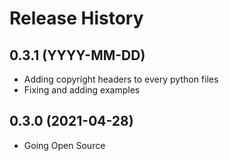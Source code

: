 # Release History

## 0.3.1 (YYYY-MM-DD)

- Adding copyright headers to every python files
- Fixing and adding examples


## 0.3.0 (2021-04-28)

- Going Open Source
